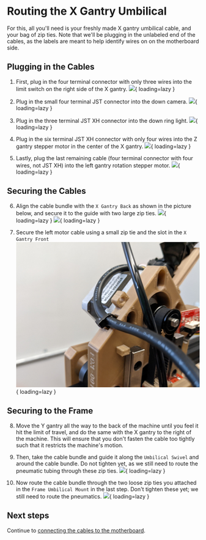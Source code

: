 # Routing the X Gantry Umbilical

For this, all you'll need is your freshly made X gantry umbilical cable, and your bag of zip ties. Note that we'll be plugging in the unlabeled end of the cables, as the labels are meant to help identify wires on on the motherboard side.

## Plugging in the Cables

1. First, plug in the four terminal connector with only three wires into the limit switch on the right side of the X gantry.
  ![](images/IMG_0814.JPG){ loading=lazy }

2. Plug in the small four terminal JST connector into the down camera.
  ![](images/IMG_0815.JPG){ loading=lazy }

3. Plug in the three terminal JST XH connector into the down ring light.
  ![](images/IMG_0816.JPG){ loading=lazy }

4. Plug in the six terminal JST XH connector with only four wires into the Z gantry stepper motor in the center of the X gantry.
  ![](images/IMG_0813.JPG){ loading=lazy }

5. Lastly, plug the last remaining cable (four terminal connector with four wires, not JST XH) into the left gantry rotation stepper motor.
  ![](images/IMG_0812.JPG){ loading=lazy }

## Securing the Cables

6. Align the cable bundle with the `X Gantry Back` as shown in the picture below, and secure it to the guide with two large zip ties.
  ![](images/IMG_0817.JPG){ loading=lazy }
  ![](images/IMG_0818.JPG){ loading=lazy }

7. Secure the left motor cable using a small zip tie and the slot in the `X Gantry Front`
  ![](images/PXL_20220205_013837319.jpg){ loading=lazy }

## Securing to the Frame

8. Move the Y gantry all the way to the back of the machine until you feel it hit the limit of travel, and do the same with the X gantry to the right of the machine. This will ensure that you don't fasten the cable too tightly such that it restricts the machine's motion.

9. Then, take the cable bundle and guide it along the `Umbilical Swivel` and around the cable bundle. Do not tighten yet, as we still need to route the pneumatic tubing through these zip ties.
  ![](images/IMG_0819.JPG){ loading=lazy }

10. Now route the cable bundle through the two loose zip ties you attached in the `Frame Umbilical Mount` in the last step. Don't tighten these yet; we still need to route the pneumatics.
  ![](images/IMG_0821.JPG){ loading=lazy }

## Next steps

Continue to [connecting the cables to the motherboard](../connecting-to-mobo/index.md).